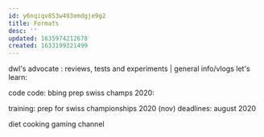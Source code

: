 ```yaml
---
id: y6nqiqv853w493emdgje9g2
title: Formats
desc: ''
updated: 1635974212678
created: 1633199321499
---
```



dwl's advocate : reviews, tests and experiments | general info/vlogs
let's learn:

code code:
bbing prep swiss champs 2020:

training: prep for swiss championships 2020 (nov)
deadlines: august 2020

diet
cooking
gaming channel

